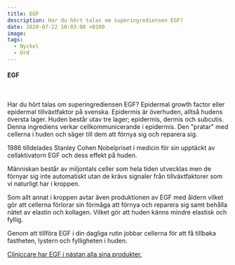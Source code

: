 ```yaml
---
title: EGF
description: Har du hört talas om superingrediensen EGF?
date: 2020-07-22 10:03:00 +0200
image:
tags:
  - Nyckel
  - Ord
---
```


#### EGF

&nbsp;

Har du hört talas om superingrediensen EGF? Epidermal growth factor eller epidermal tillväxtfaktor p&aring; svenska. Epidermis är överhuden, allts&aring; hudens översta lager. Huden best&aring;r utav tre lager; epidermis, dermis och subcutis. Denna ingrediens verkar cellkommunicerande i epidermis. Den "pratar" med cellerna i huden och säger till dem att förnya sig och reparera sig.

1986 tilldelades Stanley Cohen Nobelpriset i medicin för sin upptäckt av cellaktivatorn EGF och dess effekt p&aring; huden.&nbsp;

Människan best&aring;r av miljontals celler som hela tiden utvecklas men de förnyar sig inte automatiskt utan de krävs signaler fr&aring;n tillväxtfaktorer som vi naturligt har i kroppen.&nbsp;

Som allt annat i kroppen avtar även produktionen av EGF med &aring;ldern vilket gör att cellerna förlorar sin förm&aring;ga att förnya och reparera sig samt beh&aring;lla nätet av elastin och kollagen. Vilket gör att huden känns mindre elastisk och fyllig.

Genom att tillföra EGF i din dagliga rutin jobbar cellerna för att f&aring; tillbaka fastheten, lystern och fylligheten i huden.

[Cliniccare har EGF i nästan alla sina produkter.](/produkter/)

&nbsp;

&nbsp;

&nbsp;
